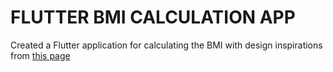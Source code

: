 # FLUTTER BMI CALCULATION APP
Created a Flutter application for calculating the BMI with design inspirations from [this page](https://dribbble.com/shots/4585382-Simple-BMI-Calculator)
